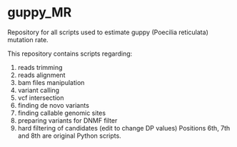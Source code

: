 # guppy_MR
Repository for all scripts used to estimate guppy (Poecilia reticulata) mutation rate.

This repository contains scripts regarding:
1) reads trimming
2) reads alignment
3) bam files manipulation
4) variant calling
5) vcf intersection
6) finding de novo variants
7) finding callable genomic sites
8) preparing variants for DNMF filter
9) hard filtering of candidates (edit to change DP values)
Positions 6th, 7th and 8th are original Python scripts.
